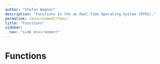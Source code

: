 ```yaml
---
author: "Stefan Wagner"
description: "Functions in the ao Real-Time Operating System (RTOS)."
permalink: /environment/func/
title: "Functions"
sidebar:
  nav: "side_environment"
---
```


# Functions
